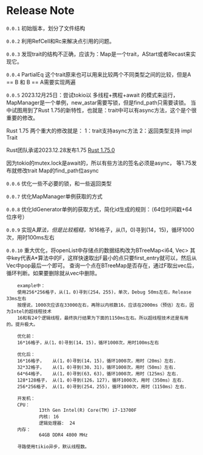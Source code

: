 # Release Note

`0.0.1` 初始版本，划分了文件结构

`0.0.2` 利用RefCell和Rc来解决点引用的问题。

`0.0.3` 发现trait的结构不正确，应该为：Map是一个trait，AStart或者Recast来实现它。

`0.0.4` PartialEq 这个trait原来也可以用来比较两个不同类型之间的比较，但是A == B 和 B == A需要实现两遍

`0.0.5` 2023.12月25日：尝试tokio以 多线程+携程+await 的模式来运行，MapManager是一个单例，new_astar需要写锁，但是find_path只需要读锁。
当中试图用到了Rust 1.75的新特性，也就是：trait中可以有async方法，这个是个很重要的修改。 

Rust 1.75 两个重大的修改就是：
1：trait支持async方法
2：返回类型支持 impl Trait

Rust团队承诺2023.12.28发布1.75 [Rust 1.75.0](https://releases.rs/docs/1.75.0/)

因为tokio的mutex.lock是await的，所以有些方法的签名必须是async，
等1.75发布就修改trait Map的find_path位async


`0.0.6` 优化一些不必要的锁，和一些返回类型

`0.0.7` 优化MapManager单例获取的方式

`0.0.8` 优化IdGenerator单例的获取方式，简化id生成的规则：（64位时间戳+64位序号）

`0.0.9` 实现A*算法，但是比较粗糙，16*16格子，从(1，0)寻到(14，15)，循环1000次，用时100ms左右

`0.0.10` 重大优化，将openList中存储点的数据结构改为BTreeMap<i64, Vec<PointType>> 
        其中key代表A*算法中的F，这样快速取出F最小的点只要first_entry就可以，然后从Vec中pop最后一个即可。
        查询一个点在BTreeMap是否存在，通过F取出vec后，循环判断。如果要删除就从vec中删除。

        example中：
        使用256*256格子，从(1，0)寻到(254，255)，单次，Debug 50ms左右，Release 33ms左右
        按理说，1000次应该在33000左右，再除以内核数16，应该在2000ms（预估）左右，因为Intel的超线程技术
        16和有24个逻辑线程，最终执行结果为下面的1150ms左右。所以超线程技术还是有用的。提升极大。

        优化前：
        16*16格子，从(1，0)寻到(14，15)，循环1000次，用时100ms左右

        优化后：
        16*16格子，   从(1，0)寻到(14，15)，循环1000次，用时（20ms）左右.
        32*32格子，   从(1，0)寻到(30，31)，循环1000次，用时（50ms）左右.
        64*64格子，   从(1，0)寻到(63，63)，循环1000次，用时（125ms）左右.
        128*128格子， 从(1，0)寻到(126，127)，循环1000次，用时（350ms）左右.
        256*256格子， 从(1，0)寻到(254，255)，循环1000次，用时（1150ms）左右.

        开发机：
        CPU：
                13th Gen Intel(R) Core(TM) i7-13700F
                内核:	16
                逻辑处理器:	24
        内存：
                64GB DDR4 4800 MHz

        寻路使用tikio异步，默认线程数。

